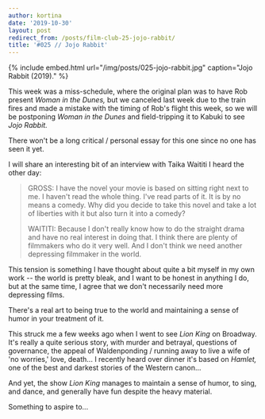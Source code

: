 ```yaml
---
author: kortina
date: '2019-10-30'
layout: post
redirect_from: /posts/film-club-25-jojo-rabbit/
title: '#025 // Jojo Rabbit'
---
```


{% include embed.html url="/img/posts/025-jojo-rabbit.jpg" caption="Jojo Rabbit (2019)." %} 

This week was a miss-schedule, where the original plan was to have Rob present *Woman in the Dunes,*
but we canceled last week due to the train fires and made a mistake with the timing of Rob's
flight this week, so we will be postponing *Woman in the Dunes* and field-tripping it to Kabuki
to see *Jojo Rabbit.*

There won't be a long critical / personal essay for this one since no one has seen it yet.

I will share an interesting bit of an interview with Taika Waititi I heard the other day:

> GROSS: I have the novel your movie is based on sitting right next to me. I haven't read the whole thing. I've read parts of it. It is by no means a comedy. Why did you decide to take this novel and take a lot of liberties with it but also turn it into a comedy?
> 
> WAITITI: Because I don't really know how to do the straight drama and have no real interest in doing that. I think there are plenty of filmmakers who do it very well. And I don't think we need another depressing filmmaker in the world.

This tension is something I have thought about quite a bit myself in my own work -- the world is
pretty bleak, and I want to be honest in anything I do, but at the same time, I agree that we
don't necessarily need more depressing films.

There's a real art to being true to the world and maintaining a sense of humor in your treatment of
it.

This struck me a few weeks ago when I went to see *Lion King* on Broadway. It's really a quite
serious story, with murder and betrayal, questions of governance, the appeal of Waldenponding /
running away to live a wife of 'no worries,' love, death... I recently heard over dinner it's based
on *Hamlet,* one of the best and darkest stories of the Western canon...

And yet, the show *Lion King* manages to maintain a sense of humor, to sing, and dance, and
generally have fun despite the heavy material.

Something to aspire to...